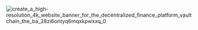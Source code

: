 ![create_a_high-resolution_4k_website_banner_for_the_decentralized_finance_platform_vaultchain_the_ba_28zi6ontyq6mqxkpwxxq_0](https://github.com/user-attachments/assets/1e4c8f8f-916c-46f2-8ccc-6e6c23c9628a)
